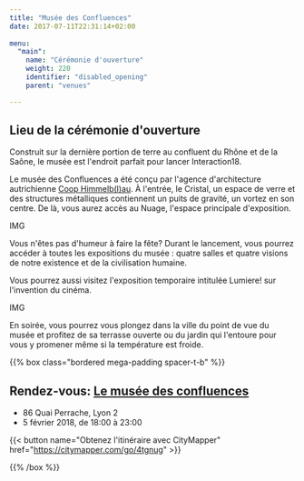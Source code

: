 ```yaml
---
title: "Musée des Confluences"
date: 2017-07-11T22:31:14+02:00
  
menu:
  "main":
    name: "Cérémonie d'ouverture"
    weight: 220
    identifier: "disabled_opening"
    parent: "venues"

---
```

## Lieu de la cérémonie d'ouverture

Construit sur la dernière portion de terre au confluent du Rhône et de la Saône, le musée est l'endroit parfait pour lancer Interaction18.

Le musée des Confluences a été conçu par l'agence d'architecture autrichienne [Coop Himmelb(l)au](https://www.archdaily.com/585697/musee-des-confluences-coop-himmelb-l-au). À l'entrée, le Cristal, un espace de verre et des structures métalliques contiennent un puits de gravité, un vortez en son centre. De là, vous aurez accès au Nuage, l'espace principale d'exposition.  

 
IMG

Vous n'êtes pas d'humeur à faire la fête? Durant le lancement, vous pourrez accéder à toutes les expositions du musée : quatre salles et quatre visions de notre existence et de la civilisation humaine.

Vous pourrez aussi visitez l'exposition temporaire intitulée Lumiere! sur l'invention du cinéma.

IMG

En soirée, vous pourrez vous plongez dans la ville du point de vue du musée et profitez de sa terrasse ouverte ou du jardin qui l'entoure pour vous y promener même si la température est froide. 

{{% box class="bordered mega-padding spacer-t-b" %}}

## Rendez-vous: [Le musée des confluences](http://www.museedesconfluences.fr/fr/visit-museum)
* 86 Quai Perrache, Lyon 2
* 5 février 2018, de 18:00 à 23:00 
 
{{< button name="Obtenez l'itinéraire avec CityMapper" href="https://citymapper.com/go/4tgnug" >}}
 
{{% /box %}}
